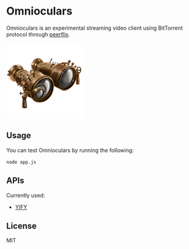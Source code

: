 Omnioculars
===========
Omnioculars is an experimental streaming video client using BitTorrent protocol through [peerflix](https://github.com/mafintosh/peerflix).

![omnioculars](./public/img/omni.png)

Usage
-------------
You can test Omnioculars by running the following:

    node app.js
 
APIs
-------------

Currently used:
- [YIFY](http://yts.re/api)
  

License
-------------
MIT
